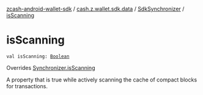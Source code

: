 [zcash-android-wallet-sdk](../../index.md) / [cash.z.wallet.sdk.data](../index.md) / [SdkSynchronizer](index.md) / [isScanning](./is-scanning.md)

# isScanning

`val isScanning: `[`Boolean`](https://kotlinlang.org/api/latest/jvm/stdlib/kotlin/-boolean/index.html)

Overrides [Synchronizer.isScanning](../-synchronizer/is-scanning.md)

A property that is true while actively scanning the cache of compact blocks for transactions.

